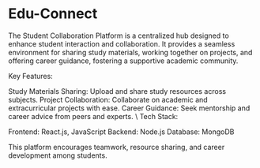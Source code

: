 # Edu-Connect

The Student Collaboration Platform is a centralized hub designed to enhance student interaction and collaboration. It provides a seamless environment for sharing study materials, working together on projects, and offering career guidance, fostering a supportive academic community.

Key Features:

Study Materials Sharing: Upload and share study resources across subjects.
Project Collaboration: Collaborate on academic and extracurricular projects with ease.
Career Guidance: Seek mentorship and career advice from peers and experts.
\\
Tech Stack:

Frontend: React.js, JavaScript
Backend: Node.js
Database: MongoDB

This platform encourages teamwork, resource sharing, and career development among students.
